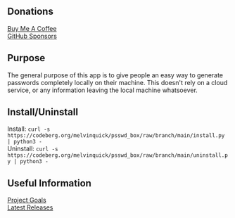 ## Donations

[Buy Me A Coffee](https://www.buymeacoffee.com/KingKairos)  
[GitHub Sponsors](https://github.com/sponsors/melvinquick)

## Purpose

The general purpose of this app is to give people an easy way to generate passwords completely locally on their machine. This doesn't rely on a cloud service, or any information leaving the local machine whatsoever.

## Install/Uninstall

Install: `curl -s https://codeberg.org/melvinquick/psswd_box/raw/branch/main/install.py | python3 -`  
Uninstall: `curl -s https://codeberg.org/melvinquick/psswd_box/raw/branch/main/uninstall.py | python3 -`

## Useful Information

[Project Goals](https://codeberg.org/melvinquick/psswd_box/projects/12633)  
[Latest Releases](https://pypi.org/project/psswd_box/)

